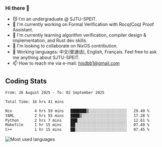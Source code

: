 ### Hi there 👋

<!--
**definfo/definfo** is a ✨ _special_ ✨ repository because its `README.md` (this file) appears on your GitHub profile.

Here are some ideas to get you started:

- 🔭 I’m currently working on ...
- 🌱 I’m currently learning ...
- 👯 I’m looking to collaborate on ...
- 🤔 I’m looking for help with ...
- 💬 Ask me about ...
- 📫 How to reach me: ...
- 😄 Pronouns: ...
- ⚡ Fun fact: ...
-->

- 😼 I'm an undergraduate @ SJTU-SPEIT.
- 🔭 I'm currently working on Formal Verification with Rocq(Coq) Proof Assistant.
- 🌱 I'm currently learning algorithm verification, compiler design & implementation, and Rust dev skills.
- 👯 I'm looking to collaborate on NixOS contribution.
- 💬 Working languages: 中文(普通话), English, Français. Feel free to ask me anything about SJTU-SPEIT.
- 📫 How to reach me via e-mail: hjsdbb1@gmail.com

## Coding Stats

<!--START_SECTION:waka-->

```txt
From: 26 August 2025 - To: 02 September 2025

Total Time: 16 hrs 41 mins

Nix          4 hrs 59 mins   ███████▒░░░░░░░░░░░░░░░░░   29.49 %
YAML         2 hrs 55 mins   ████▒░░░░░░░░░░░░░░░░░░░░   17.28 %
Python       2 hrs 7 mins    ███░░░░░░░░░░░░░░░░░░░░░░   12.61 %
Makefile     1 hr 15 mins    ██░░░░░░░░░░░░░░░░░░░░░░░   07.49 %
C++          1 hr 15 mins    ██░░░░░░░░░░░░░░░░░░░░░░░   07.45 %
```

<!--END_SECTION:waka-->

![Most used languages](https://github-readme-stats.vercel.app/api/top-langs/?username=definfo&layout=donut&theme=dracula&exclude_repo=xv6-labs-2023)
